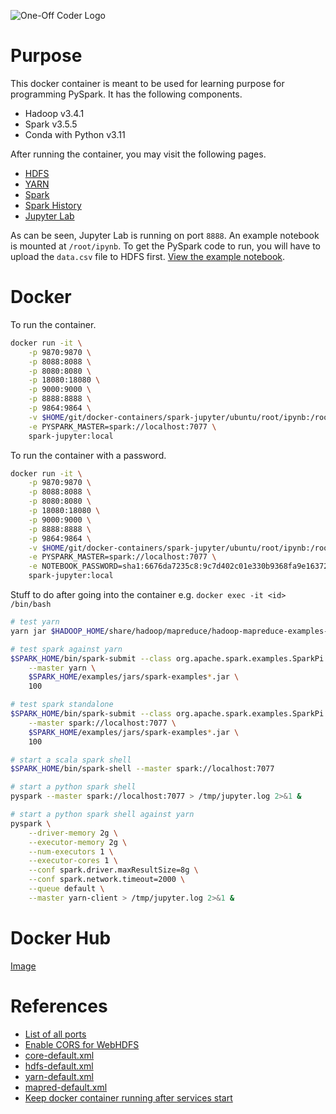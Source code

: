 ![One-Off Coder Logo](../logo.png "One-Off Coder")

# Purpose

This docker container is meant to be used for learning purpose for programming PySpark. It has the following components.

* Hadoop v3.4.1
* Spark v3.5.5
* Conda with Python v3.11

After running the container, you may visit the following pages.

* [HDFS](http://localhost:9870)
* [YARN](http://localhost:8088)
* [Spark](http://localhost:8080)
* [Spark History](http://localhost:18080)
* [Jupyter Lab](http://localhost:8888)

As can be seen, Jupyter Lab is running on port `8888`. An example notebook is mounted at `/root/ipynb`. To get the PySpark code to run, you will have to upload the `data.csv` file to HDFS first. [View the example notebook](https://nbviewer.jupyter.org/github/oneoffcoder/docker-containers/blob/master/spark-jupyter/ubuntu/root/ipynb/demo.ipynb?flush_cache=true).

# Docker

To run the container.

```bash
docker run -it \
    -p 9870:9870 \
    -p 8088:8088 \
    -p 8080:8080 \
    -p 18080:18080 \
    -p 9000:9000 \
    -p 8888:8888 \
    -p 9864:9864 \
    -v $HOME/git/docker-containers/spark-jupyter/ubuntu/root/ipynb:/root/ipynb \
    -e PYSPARK_MASTER=spark://localhost:7077 \
    spark-jupyter:local
```

To run the container with a password.

```bash
docker run -it \
    -p 9870:9870 \
    -p 8088:8088 \
    -p 8080:8080 \
    -p 18080:18080 \
    -p 9000:9000 \
    -p 8888:8888 \
    -p 9864:9864 \
    -v $HOME/git/docker-containers/spark-jupyter/ubuntu/root/ipynb:/root/ipynb \
    -e PYSPARK_MASTER=spark://localhost:7077 \
    -e NOTEBOOK_PASSWORD=sha1:6676da7235c8:9c7d402c01e330b9368fa9e1637233748be11cc5 \
    spark-jupyter:local
```

Stuff to do after going into the container e.g. `docker exec -it <id> /bin/bash`

```bash
# test yarn
yarn jar $HADOOP_HOME/share/hadoop/mapreduce/hadoop-mapreduce-examples-3.2.1.jar pi 1 50

# test spark against yarn
$SPARK_HOME/bin/spark-submit --class org.apache.spark.examples.SparkPi \
    --master yarn \
    $SPARK_HOME/examples/jars/spark-examples*.jar \
    100

# test spark standalone
$SPARK_HOME/bin/spark-submit --class org.apache.spark.examples.SparkPi \
    --master spark://localhost:7077 \
    $SPARK_HOME/examples/jars/spark-examples*.jar \
    100

# start a scala spark shell
$SPARK_HOME/bin/spark-shell --master spark://localhost:7077

# start a python spark shell
pyspark --master spark://localhost:7077 > /tmp/jupyter.log 2>&1 &

# start a python spark shell against yarn
pyspark \
    --driver-memory 2g \
    --executor-memory 2g \
    --num-executors 1 \
    --executor-cores 1 \
    --conf spark.driver.maxResultSize=8g \
    --conf spark.network.timeout=2000 \
    --queue default \
    --master yarn-client > /tmp/jupyter.log 2>&1 &
```

# Docker Hub

[Image](https://hub.docker.com/r/oneoffcoder/spark-jupyter)

# References

* [List of all ports](https://kontext.tech/docs/DataAndBusinessIntelligence/p/default-ports-used-by-hadoop-services-hdfs-mapreduce-yarn)
* [Enable CORS for WebHDFS](https://stackoverflow.com/questions/52768514/how-to-enable-cors-origin-allow-in-webhdfs-hdfs-hadoop-origin-http-local)
* [core-default.xml](https://hadoop.apache.org/docs/r3.2.1/hadoop-project-dist/hadoop-common/core-default.xml)
* [hdfs-default.xml](http://hadoop.apache.org/docs/r3.2.1/hadoop-project-dist/hadoop-hdfs/hdfs-default.xml)
* [yarn-default.xml](https://hadoop.apache.org/docs/r3.2.1/hadoop-yarn/hadoop-yarn-common/yarn-default.xml)
* [mapred-default.xml](https://hadoop.apache.org/docs/r3.2.1/hadoop-mapreduce-client/hadoop-mapreduce-client-core/mapred-default.xml)
* [Keep docker container running after services start](https://stackoverflow.com/questions/25775266/how-to-keep-docker-container-running-after-starting-services)